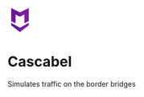 ![alt text](https://github.com/adam-p/markdown-here/raw/master/src/common/images/icon48.png "Logo Title Text 1")

# Cascabel

Simulates traffic on the border bridges

